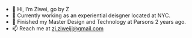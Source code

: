 - 👋 Hi, I’m Ziwei, go by Z
- 👀 Currently working as an experiential deisgner located at NYC.
- 🌱 Finished my Master Design and Technology at Parsons 2 years ago.
- 📫 Reach me at zj.ziweiji@gmail.com

<!---
jiz125/jiz125 is a ✨ special ✨ repository because its `README.md` (this file) appears on your GitHub profile.
You can click the Preview link to take a look at your changes.
--->
